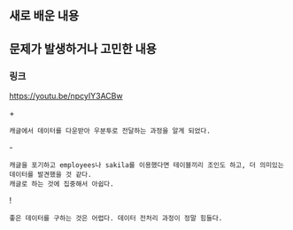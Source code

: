 ## 새로 배운 내용


## 문제가 발생하거나 고민한 내용


### 링크
  https://youtu.be/npcyIY3ACBw
  
  \+
  ``` 
  캐글에서 데이터를 다운받아 우분투로 전달하는 과정을 알게 되었다.
  ``` 
  \- <br>
  ``` 
  캐글을 포기하고 employees나 sakila를 이용했다면 테이블끼리 조인도 하고, 더 의미있는 데이터를 발견했을 것 같다. 
  캐글로 하는 것에 집중해서 아쉽다.
  ``` 
  
  ! <br>
  ``` 
  좋은 데이터를 구하는 것은 어렵다. 데이터 전처리 과정이 정말 힘들다.
  ``` 
